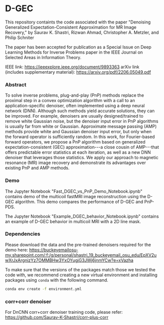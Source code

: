 # D-GEC

This repository containts the code associated with the paper "Denoising Generalized Expectation-Consistent Approximation for MR Image Recovery," by Saurav K. Shastri, Rizwan Ahmad, Christopher A. Metzler, and Philip Schniter

The paper has been accepted for publication as a Special Issue on Deep Learning Methods for Inverse Problems paper in the IEEE Journal on Selected Areas in Information Theory.

IEEE link: https://ieeexplore.ieee.org/document/9893363
arXiv link (includes supplementary material): https://arxiv.org/pdf/2206.05049.pdf

### Abstract

To solve inverse problems, plug-and-play (PnP) methods replace the proximal step in a convex optimization algorithm with a call to an application-specific denoiser, often implemented using a deep neural network (DNN).  Although such methods yield accurate solutions, they can be improved.  For example, denoisers are usually designed/trained to remove white Gaussian noise, but the denoiser input error in PnP algorithms is usually far from white or Gaussian.  Approximate message passing (AMP) methods provide white and Gaussian denoiser input error, but only when the forward operator is sufficiently random.  In this work, for Fourier-based forward operators, we propose a PnP algorithm based on generalized expectation-consistent (GEC) approximation---a close cousin of AMP---that offers predictable error statistics at each iteration, as well as a new DNN denoiser that leverages those statistics.  We apply our approach to magnetic resonance (MR) image recovery and demonstrate its advantages over existing PnP and AMP methods. 

### Demo

The Jupyter Notebook "Fast_DGEC_vs_PnP_Demo_Notebook.ipynb" contains demo of the multicoil fastMRI image reconstruction using the D-GEC algorithm. This demo compares the performance of D-GEC and PnP-PDS. 

The Jupyter Notebook "Example_DGEC_behavior_Notebook.ipynb" contains an example of D-GEC behavior in multicoil MRI with a 2D line mask.

### Dependencies

Please download the data and the pre-trained denoisers required for the demo here: https://buckeyemailosu-my.sharepoint.com/:f:/g/personal/shastri_19_buckeyemail_osu_edu/EpXV2uwXrJxArgnizYz7OMMBHw3YxOYugjG3JWj6jnmYCw?e=xVazha

To make sure that the versions of the packages match those we tested the code with, we recommend creating a new virtual environment and installing packages using `conda` with the following command.

```bash
conda env create -f environment.yml
```

### corr+corr denoiser

For DnCNN corr+corr denoiser training code, please refer: https://github.com/Saurav-K-Shastri/corr-plus-corr 
